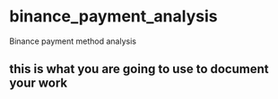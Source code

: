 # binance_payment_analysis
Binance payment method analysis 

## this is what you are going to use to document your work

